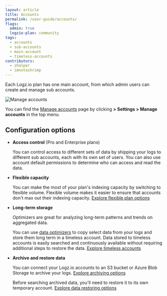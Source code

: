 ```yaml
---
layout: article
title: Accounts
permalink: /user-guide/accounts/
flags:
  admin: true
  logzio-plan: community
tags:
  - accounts
  - sub-accounts
  - main-account
  - timeless-accounts
contributors:
  - shalper
  - imnotashrimp
---
```


Each Logz.io plan has one main account, from which admin users can create and manage sub accounts.

![Manage accounts](https://dytvr9ot2sszz.cloudfront.net/logz-docs/accounts/flexible-volume-sub-accounts.png)

You can find the [Manage accounts](https://app.logz.io/#/dashboard/settings/manage-accounts) page by clicking **<i class="li li-gear"></i> > Settings > Manage accounts** in the top menu.

## Configuration options

* **Access control** (Pro and Enterprise plans)

    You can control access to different sets of data by shipping your logs to different sub accounts, each with its own set of users. You can also use account default permissions to determine who can access and read the data.

* **Flexible capacity**

    You can make the most of your plan's indexing capacity by switching to flexible volume. Flexible volume makes it easier to ensure that accounts don't max out their indexing capacity. [Explore flexible plan options](/user-guide/accounts/flexible-volume.html)

* **Long-term storage**

    Optimizers are great for analyzing long-term patterns and trends on aggregated data.
    
    You can use [data optimizers](/user-guide/optimizers/configure-optimizers.html) to copy select data from your logs and store them long term in a timeless account. Data stored to timeless accounts is easily searched and continuously available without requiring additional steps to restore the data. [Explore timeless accounts](/user-guide/accounts/manage-timeless-accounts.html)

* **Archive and restore data**

    You can connect your Logz.io accounts to an S3 bucket or Azure Blob Storage to archive your logs. [Explore archiving options](/user-guide/archive-and-restore/)

    Before searching archived data, you'll need to restore it to its own temporary account. [Explore data restoring options](/user-guide/archive-and-restore/restore-archived-logs.html)
